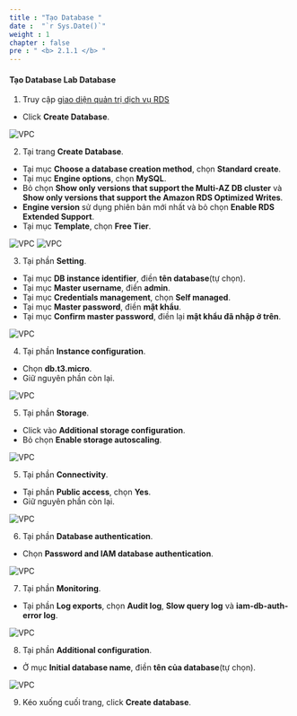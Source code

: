 ```yaml
---
title : "Tạo Database "
date :  "`r Sys.Date()`" 
weight : 1 
chapter : false
pre : " <b> 2.1.1 </b> "
---
```



#### Tạo Database **Lab Database**
1. Truy cập [giao diện quản trị dịch vụ RDS](https://console.aws.amazon.com/rds/)
  + Click **Create Database**.

![VPC](/images/2.prerequisite/001-createdatabase.png)

2. Tại trang **Create Database**.
  + Tại mục **Choose a database creation method**, chọn **Standard create**.
  + Tại mục **Engine options**, chọn **MySQL**.
  + Bỏ chọn **Show only versions that support the Multi-AZ DB cluster** và **Show only versions that support the Amazon RDS Optimized Writes**.
  + **Engine version** sử dụng phiên bản mới nhất và bỏ chọn **Enable RDS Extended Support**.
  + Tại mục **Template**, chọn **Free Tier**.

![VPC](/images/2.prerequisite/002-createdatabase.png)
![VPC](/images/2.prerequisite/003-createdatabase.png)

3. Tại phần **Setting**.
  + Tại mục **DB instance identifier**, điền **tên database**(tự chọn).
  + Tại mục **Master username**, điền **admin**.
  + Tại mục **Credentials management**, chọn **Self managed**.
  + Tại mục **Master password**, điền **mật khẩu**.
  + Tại mục **Confirm master password**, điền lại **mật khẩu đã nhập ở trên**.

![VPC](/images/2.prerequisite/004-createdatabase.png)

4. Tại phần **Instance configuration**.
  + Chọn **db.t3.micro**.
  + Giữ nguyên phần còn lại.

![VPC](/images/2.prerequisite/005-createdatabase.png)

5. Tại phần **Storage**.
  + Click vào **Additional storage configuration**.
  + Bỏ chọn **Enable storage autoscaling**.

![VPC](/images/2.prerequisite/006-createdatabase.png)

5. Tại phần **Connectivity**.
  + Tại phần **Public access**, chọn **Yes**.
  + Giữ nguyên phần còn lại.

![VPC](/images/2.prerequisite/007-createdatabase.png)

6. Tại phần **Database authentication**.
  + Chọn **Password and IAM database authentication**.

![VPC](/images/2.prerequisite/008-createdatabase.png)

7. Tại phần **Monitoring**.
  + Tại phần **Log exports**, chọn **Audit log**, **Slow query log** và **iam-db-auth-error log**.

![VPC](/images/2.prerequisite/009-createdatabase.png)

8. Tại phần **Additional configuration**.
  + Ở mục **Initial database name**, điền **tên của database**(tự chọn).

![VPC](/images/2.prerequisite/010-createdatabase.png)

9. Kéo xuống cuối trang, click **Create database**.

